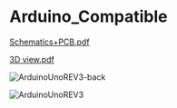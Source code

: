 # Arduino_Compatible

[Schematics+PCB.pdf](https://github.com/ViniciusBucci/Arduino_Compatible/files/7113546/Schematics%2BPCB.pdf)

[3D view.pdf](https://github.com/ViniciusBucci/Arduino_Compatible/files/7113547/3D.view.pdf)

![ArduinoUnoREV3-back](https://user-images.githubusercontent.com/90130994/132165672-35940cbf-b179-4989-942e-a964f1b34f39.png)

![ArduinoUnoREV3](https://user-images.githubusercontent.com/90130994/132165675-6a25c339-9241-45fb-8cc9-05c95415d17c.png)

